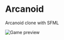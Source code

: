 # Arcanoid
Arcanoid clone with SFML





![Game preview](https://user-images.githubusercontent.com/56939886/120392680-1d75b800-c331-11eb-82f7-5c12d64dd849.png)
